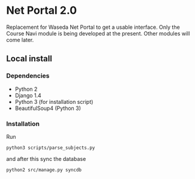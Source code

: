 # Net Portal 2.0

Replacement for Waseda Net Portal to get a usable interface.
Only the Course Navi module is being developed at the present. Other modules will come later.

## Local install
### Dependencies
* Python 2
* Django 1.4
* Python 3 (for installation script)
* BeautifulSoup4 (Python 3)

### Installation
Run

    python3 scripts/parse_subjects.py

and after this sync the database

    python2 src/manage.py syncdb

